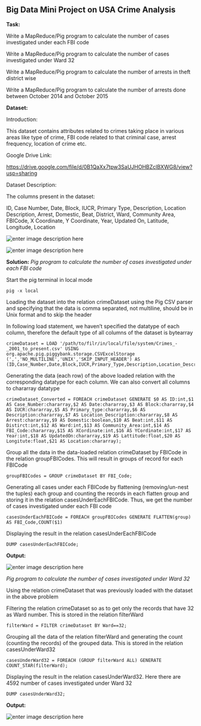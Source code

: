 **Big Data Mini Project on USA Crime Analysis**
-------------------------------------------

**Task:**


Write a MapReduce/Pig program to calculate the number of cases investigated under each FBI code

Write a MapReduce/Pig program to calculate the number of cases investigated under Ward 32

Write a MapReduce/Pig program to calculate the number of arrests in theft district wise

Write a MapReduce/Pig program to calculate the number of arrests done between October 2014 and October 2015


**Dataset:**


Introduction:

This dataset contains attributes related to crimes taking place in various areas like type of crime, FBI code related to that criminal case, arrest frequency, location of crime etc.


Google Drive Link: 

https://drive.google.com/file/d/0B1QaXx7tpw3SaUJHOHBZclBXWG8/view?usp=sharing


Dataset Description:

The columns present in the dataset:

ID, Case Number, Date, Block, IUCR, Primary Type, Description, Location Description, Arrest, Domestic, Beat, District, Ward, Community Area, FBICode, X Coordinate, Y Coordinate, Year, Updated On, Latitude, Longitude, Location

![enter image description here](https://user-images.githubusercontent.com/29932053/32462135-5295e12e-c306-11e7-84f6-ef6c34a20c7d.png)


![enter image description here](https://user-images.githubusercontent.com/29932053/32462187-84fdc834-c306-11e7-80c7-42547e6ffcc4.png)


**Solution:**
*Pig program to calculate the number of cases investigated under each FBI code*

Start the pig terminal in local mode

    pig -x local

Loading the dataset into the relation crimeDataset using the Pig CSV parser and specifying that the data is comma separated, not multiline, should be in Unix format and to skip the header

In following load statement, we haven’t specified the datatype of each column, therefore the default type of all columns of the dataset is bytearray

    crimeDataset = LOAD '/path/to/filr/in/local/file/system/Crimes_-_2001_to_present.csv' USING org.apache.pig.piggybank.storage.CSVExcelStorage
    (',','NO_MULTILINE','UNIX','SKIP_INPUT_HEADER') AS (ID,Case_Number,Date,Block,IUCR,Primary_Type,Description,Location_Description,Arrest,Domestic,Beat,Distirct,Ward,Community_Area,FBI_Code,XCordinate,YCordinate,Year,UpdatedOn,Lattitude,Logitute,Location);

Generating the data (each row) of the above loaded relation with the corresponding datatype for each column. We can also convert all columns to chararray datatype

    crimeDataset_Converted = FOREACH crimeDataset GENERATE $0 AS ID:int,$1 AS Case_Number:chararray,$2 AS Date:chararray,$3 AS Block:chararray,$4 AS IUCR:chararray,$5 AS Primary_type:chararray,$6 AS Description:chararray,$7 AS Location_Description:chararray,$8 AS Arrest:chararray,$9 AS Domestic:boolean,$10 AS Beat:int,$11 AS Distirct:int,$12 AS Ward:int,$13 AS Community_Area:int,$14 AS FBI_Code:chararray,$15 AS XCordinate:int,$16 AS YCordinate:int,$17 AS Year:int,$18 AS UpdatedOn:chararray,$19 AS Lattitude:float,$20 AS Longitute:float,$21 AS Location:chararray);



Group all the data in the data-loaded relation crimeDataset by FBICode in the relation groupFBICodes. This will result in groups of record for each FBICode

    groupFBICodes = GROUP crimeDataset BY FBI_Code;

Generating all cases under each FBICode by flattening (removing/un-nest the tuples) each group and counting the records in each flatten group and storing it in the relation casesUnderEachFBICode. Thus, we get the number of cases investigated under each FBI code

    casesUnderEachFBICode = FOREACH groupFBICodes GENERATE FLATTEN(group) AS FBI_Code,COUNT($1)

Displaying the result in the relation casesUnderEachFBICode

    DUMP casesUnderEachFBICode;
**Output:**

![enter image description here](https://user-images.githubusercontent.com/29932053/32502466-cbd95384-c3a8-11e7-953f-f463f50b1154.png)

*Pig program to calculate the number of cases investigated under Ward 32*


Using the relation crimeDataset that was previously loaded with the dataset in the above problem

Filtering the relation crimeDataset so as to get only the records that have 32 as Ward number. This is stored in the relation filterWard

    filterWard = FILTER crimeDataset BY Ward==32;

Grouping all the data of the relation filterWard and generating the count (counting the records) of the grouped data. This is stored in the relation casesUnderWard32

    casesUnderWard32 = FOREACH (GROUP filterWard ALL) GENERATE COUNT_STAR(filterWard);

Displaying the result in the relation casesUnderWard32. Here there are 4592 number of cases investigated under Ward 32


    DUMP casesUnderWard32;


**Output:**

![enter image description here](https://user-images.githubusercontent.com/29932053/32503288-d782e798-c3aa-11e7-9ff7-eda86d607228.png)
